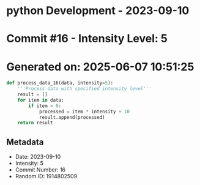 ﻿# python Development - 2023-09-10
# Commit #16 - Intensity Level: 5
# Generated on: 2025-06-07 10:51:25
```python
def process_data_16(data, intensity=5):
    '''Process data with specified intensity level'''
    result = []
    for item in data:
        if item > 0:
            processed = item * intensity + 10
            result.append(processed)
    return result
```
## Metadata
- Date: 2023-09-10
- Intensity: 5
- Commit Number: 16
- Random ID: 1914802509
